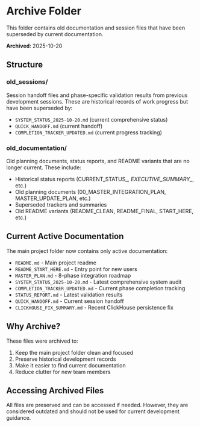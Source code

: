 # Archive Folder

This folder contains old documentation and session files that have been superseded by current documentation.

**Archived**: 2025-10-20

## Structure

### old_sessions/
Session handoff files and phase-specific validation results from previous development sessions. These are historical records of work progress but have been superseded by:
- `SYSTEM_STATUS_2025-10-20.md` (current comprehensive status)
- `QUICK_HANDOFF.md` (current handoff)
- `COMPLETION_TRACKER_UPDATED.md` (current progress tracking)

### old_documentation/
Old planning documents, status reports, and README variants that are no longer current. These include:
- Historical status reports (CURRENT_STATUS_*, EXECUTIVE_SUMMARY_*, etc.)
- Old planning documents (00_MASTER_INTEGRATION_PLAN, MASTER_UPDATE_PLAN, etc.)
- Superseded trackers and summaries
- Old README variants (README_CLEAN, README_FINAL, START_HERE, etc.)

## Current Active Documentation

The main project folder now contains only active documentation:
- `README.md` - Main project readme
- `README_START_HERE.md` - Entry point for new users
- `MASTER_PLAN.md` - 8-phase integration roadmap
- `SYSTEM_STATUS_2025-10-20.md` - Latest comprehensive system audit
- `COMPLETION_TRACKER_UPDATED.md` - Current phase completion tracking
- `STATUS_REPORT.md` - Latest validation results
- `QUICK_HANDOFF.md` - Current session handoff
- `CLICKHOUSE_FIX_SUMMARY.md` - Recent ClickHouse persistence fix

## Why Archive?

These files were archived to:
1. Keep the main project folder clean and focused
2. Preserve historical development records
3. Make it easier to find current documentation
4. Reduce clutter for new team members

## Accessing Archived Files

All files are preserved and can be accessed if needed. However, they are considered outdated and should not be used for current development guidance.
